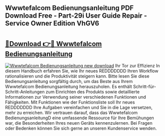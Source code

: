 ## Wwwtefalcom Bedienungsanleitung PDF Download Free - Part-29i User Guide Repair - Service Owner Edition VhGV6

# <h2><a href="http://df1rkgr.blite.top/?on=Wwwtefalcom+Bedienungsanleitung">🔗Download 👉🔴 Wwwtefalcom Bedienungsanleitung</a></h2>

[![Wwwtefalcom Bedienungsanleitung new download](https://i.imgur.com/lujVjoI.png)](http://df1rkgr.blite.top/?on=Wwwtefalcom+Bedienungsanleitung)
Ihr Tor zur Effizienz In diesem Handbuch erfahren Sie, wie Ihr neues REDDDDDDD Ihren Workflow rationalisieren und die Produktivität steigern kann. Bitte lesen Sie diese Bedienungsanleitung sorgfältig durch, um das Beste aus Ihrem Wwwtefalcom Bedienungsanleitung herauszuholen. Es enthält Schritt-für-Schritt-Anleitungen zum Einrichten des Produkts sowie detaillierte Informationen zur Verwendung seiner verschiedenen Funktionen und Fähigkeiten. Mit Funktionen wie der Funktionsliste soll Ihr neues REDDDDDDD Ihre Aufgaben vereinfachen und Sie in die Lage versetzen, mehr zu erreichen. Wir vertrauen darauf, dass das Wwwtefalcom BedienungsanleitungD eine umfassende Ressource für Ihre Bemühungen war, die Besonderheiten Ihres neuen Geräts kennenzulernen. Bei Fragen oder Bedenken können Sie sich gerne an unseren Kundenservice wenden.
